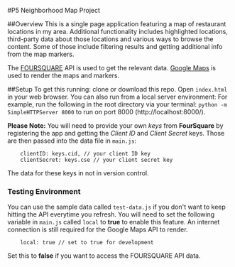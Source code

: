 #P5 Neighborhood Map Project

##Overview
This is a single page application featuring a map of restaurant locations in my area. Additional functionality includes highlighted locations, third-party data about those locations and various ways to browse the content. Some of those include filtering results and getting additional info from the map markers.

The [FOURSQUARE](https://foursquare.com/) API is used to get the relevant data.
[Google Maps](https://developers.google.com/maps/?hl=en) is used to render the maps and markers.

##Setup
To get this running: clone or download this repo. Open `index.html` in your web browser. You can also run from a local server environment: For example, run the following in the root directory via your terminal: `python -m SimpleHTTPServer 8000` to run on port 8000 (http://localhost:8000/).

**Please Note:** You will need to provide your own *keys* from **FourSquare** by registering the app and getting the *Client ID* and *Client Secret* keys. Those are then passed into the data file in `main.js`:
```
    clientID: keys.cid, // your client ID key
    clientSecret: keys.cse // your client secret key
```
The data for these keys in not in version control.

### Testing Environment
You can use the sample data called `test-data.js` if you don't want to keep hitting the API everytime you refresh. You will need to set the following variable in `main.js` called `local` to **true** to enable this feature. An internet connection is still required for the Google Maps API to render.

```
    local: true // set to true for development

```

Set this to **false** if you want to access the FOURSQUARE API data.
